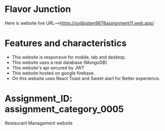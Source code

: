 # Flavor Junction
Here is website live URL-->https://sojibislam9878assignment11.web.app/

# Features and characteristics
* This website is responsive for mobile, tab and desktop.
* This website uses a real database (MongoDB)
* This website's api secured by JWT
* This website hosted on google firebase.
* On this website uses React Toast and Sweet alart for Better experience.

# Assignment_ID: assignment_category_0005
 Restaurant Management website
